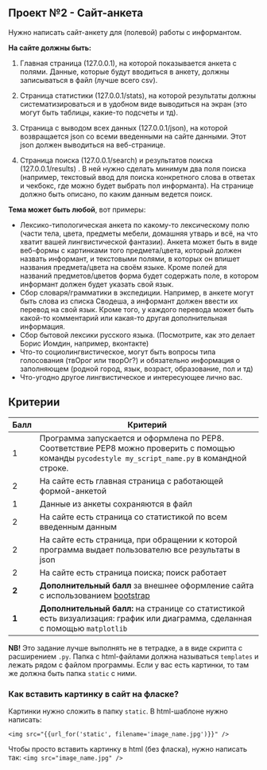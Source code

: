 ## Проект №2 - Сайт-анкета

Нужно написать сайт-анкету для (полевой) работы с информантом. 

**На сайте должны быть:**

1) Главная страница (127.0.0.1), на которой показывается анкета с полями. 
Данные, которые будут вводиться в анкету, должны записываться в файл (лучше всего csv).

2) Страница статистики (127.0.0.1/stats), на которой результаты должны систематизироваться и в удобном виде выводиться 
на экран (это могут быть таблицы, какие-то подсчеты и тд).

3) Страница с выводом всех данных (127.0.0.1/json), на которой возвращается json со всеми введенными на сайте данными. Этот json должен выводиться на веб-странице.

4) Страница поиска (127.0.0.1/search) и результатов поиска (127.0.0.1/results) . 
В ней нужно сделать минимум два поля поиска (например, текстовый ввод для поиска конкретного слова в ответах и чекбокс, где можно будет выбрать пол информанта). На странице должно быть описано, по каким данным ведется поиск.

**Тема может быть любой**, вот примеры:

- Лексико-типологическая анкета по какому-то лексическому полю (части тела, цвета, предметы мебели, домашняя утварь и всё, на что хватит вашей лингвистической фантазии). Анкета может быть в виде веб-формы с картинками того предмета/цвета, который должен назвать информант, и текстовыми полями, в которых он впишет названия предмета/цвета на своём языке. Кроме полей для названий предметов/цветов форма будет содержать поле, в котором информант должен будет указать свой язык.
- Сбор словаря/грамматики в экспедиции. Например, в анкете могут быть слова из списка Сводеша, а информант должен ввести их перевод на свой язык. Кроме того, у каждого перевода может быть какой-то комментарий или какая-то другая дополнительная информация. 
- Сбор бытовой лексики русского языка. (Посмотрите, как это делает Борис Иомдин, например, вконтакте)
- Что-то социолингвистическое, могут быть вопросы типа голосования (твОрог или творОг?) и обязательно информация о заполняющем (родной город, язык, возраст, образование, пол и тд)
- Что-угодно другое лингвистическое и интересующее лично вас.

## Критерии

|Балл|Критерий|
|----|--------|
|1|Программа запускается и оформлена по PEP8. Соответствие PEP8 можно проверить с помощью команды `pycodestyle my_script_name.py` в командной строке.|
|2|На сайте есть главная страница с работающей формой-анкетой|
|1|Данные из анкеты сохраняются в файл|
|2|На сайте есть страница со статистикой по всем введенным данным|
|2|На сайте есть страница, при обращении к которой программа выдает пользователю все результаты в json|
|2|На сайте есть страница поиска; поиск работает|
|**2**|**Дополнительный балл** за внешнее оформление сайта с  использованием [bootstrap](https://www.w3schools.com/booTsTrap/default.asp)|
|**1**|**Дополнительный балл:** на странице со статистикой есть визуализация: график или диаграмма, сделанная с помощью `matplotlib`|

**NB!** Это задание лучше выполнять не в тетрадке, а в виде скрипта с расширением `.py`. Папка с html-файлами должна называться `templates` и лежать рядом с файлом программы. Если у вас есть картинки, то там же должна быть папка `static` с ними.

### Как вставить картинку в сайт на фласке?

Картинки нужно сложить в папку `static`. В html-шаблоне нужно написать:

   `<img src="{{url_for('static', filename='image_name.jpg')}}" />`
   
Чтобы просто вставить картинку в html (без фласка), нужно написать так:
   `<img src="image_name.jpg" />`
